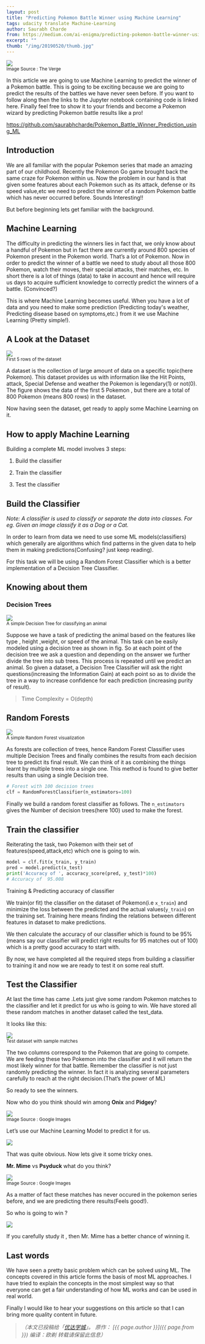 ```yaml
---
layout: post
title: "Predicting Pokemon Battle Winner using Machine Learning"
tags: udacity translate Machine-Learning
author: Saurabh Charde
from: https://medium.com/ai-enigma/predicting-pokemon-battle-winner-using-machine-learning-d1ed055ac50
excerpt: ""
thumb: "/img/20190520/thumb.jpg"
---
```

<img src="/img/20190520/001.jpeg" /><br><small>
Image Source : The Verge</small>

In this article we are going to use Machine Learning to predict the winner of a Pokemon battle. This is going to be exciting because we are going to predict the results of the battles we have never seen before. If you want to follow along then the links to the Jupyter notebook containing code is linked here. Finally feel free to show it to your friends and become a Pokemon wizard by predicting Pokemon battle results like a pro!

https://github.com/saurabhcharde/Pokemon_Battle_Winner_Prediction_using_ML


## Introduction

We are all familiar with the popular Pokemon series that made an amazing part of our childhood. Recently the Pokemon Go game brought back the same craze for Pokemon within us. Now the problem in our hand is that given some features about each Pokemon such as its attack, defense or its speed value,etc we need to predict the winner of a random Pokemon battle which has never occurred before. Sounds Interesting!!

But before beginning lets get familiar with the background.

## Machine Learning

The difficulty in predicting the winners lies in fact that, we only know about a handful of Pokemon but in fact there are currently around 800 species of Pokemon present in the Pokemon world. That’s a lot of Pokemon. Now in order to predict the winner of a battle we need to study about all those 800 Pokemon, watch their moves, their special attacks, their matches, etc. In short there is a lot of things (data) to take in account and hence will require us days to acquire sufficient knowledge to correctly predict the winners of a battle. (Convinced?)

This is where Machine Learning becomes useful. When you have a lot of data and you need to make some prediction (Predicting today's weather, Predicting disease based on symptoms,etc.) from it we use Machine Learning (Pretty simple!).

## A Look at the Dataset

<img src="/img/20190520/002.png" /><br><small>
First 5 rows of the dataset</small>

A dataset is the collection of large amount of data on a specific topic(here Pokemon). This dataset provides us with information like the Hit Points, attack, Special Defense and weather the Pokemon is legendary(1) or not(0). The figure shows the data of the first 5 Pokemon , but there are a total of 800 Pokemon (means 800 rows) in the dataset.

Now having seen the dataset, get ready to apply some Machine Learning on it.

## How to apply Machine Learning
Building a complete ML model involves 3 steps:

1. Build the classifier

2. Train the classifier

3. Test the classifier

## Build the Classifier
_Note: A classifier is used to classify or separate the data into classes. For eg. Given an image classify it as a Dog or a Cat._

In order to learn from data we need to use some ML models(classifiers) which generally are algorithms which find patterns in the given data to help them in making predictions(Confusing? just keep reading).

For this task we will be using a Random Forest Classifier which is a better implementation of a Decision Tree Classifier.

## Knowing about them

### Decision Trees

<img src="/img/20190520/003.png" /><br><small>
A simple Decision Tree for classifying an animal</small>

Suppose we have a task of predicting the animal based on the features like type , height ,weight, or speed of the animal. This task can be easily modeled using a decision tree as shown in fig. So at each point of the decision tree we ask a question and depending on the answer we further divide the tree into sub trees. This process is repeated until we predict an animal. So given a dataset, a Decision Tree Classifier will ask the right questions(increasing the Information Gain) at each point so as to divide the tree in a way to increase confidence for each prediction (increasing purity of result).

> Time Complexity = O(depth)

## Random Forests

<img src="/img/20190520/004.png" /><br><small>
A simple Random Forest visualization</small>

As forests are collection of trees, hence Random Forest Classifier uses multiple Decision Trees and finally combines the results from each decision tree to predict its final result. We can think of it as combining the things learnt by multiple trees into a single one. This method is found to give better results than using a single Decision tree.

```python
# Forest with 100 decision trees
clf = RandomForestClassifier(n_estimators=100)
```

Finally we build a random forest classifier as follows. The `n_estimators` gives the Number of decision trees(here 100) used to make the forest.

## Train the classifier

Reiterating the task, two Pokemon with their set of features(speed,attack,etc) which one is going to win.

```python
model = clf.fit(x_train, y_train)
pred = model.predict(x_test)
print('Accuracy of ', accuracy_score(pred, y_test)*100)
# Accuracy of  95.008
```

Training & Predicting accuracy of classifier

We train(or fit) the classifier on the dataset of Pokemon(i.e `x_train`) and minimize the loss between the predicted and the actual values(`y_train`) on the training set. Training here means finding the relations between different features in dataset to make predictions.

We then calculate the accuracy of our classifier which is found to be 95% (means say our classifier will predict right results for 95 matches out of 100) which is a pretty good accuracy to start with.

By now, we have completed all the required steps from building a classifier to training it and now we are ready to test it on some real stuff.

## Test the Classifier
At last the time has came .Lets just give some random Pokemon matches to the classifier and let it predict for us who is going to win. We have stored all these random matches in another dataset called the test_data.

It looks like this:

<img src="/img/20190520/005.png" /><br><small>
Test dataset with sample matches</small>

The two columns correspond to the Pokemon that are going to compete. We are feeding these two Pokemon into the classifier and it will return the most likely winner for that battle. Remember the classifier is not just randomly predicting the winner. In fact it is analyzing several parameters carefully to reach at the right decision.(That’s the power of ML)

So ready to see the winners.

Now who do you think should win among **Onix** and **Pidgey**?

<img src="/img/20190520/006.png" /><br><small>
Image Source : Google Images</small>

Let’s use our Machine Learning Model to predict it for us.

<img src="/img/20190520/007.png" />

That was quite obvious. Now lets give it some tricky ones.

**Mr. Mime** vs **Psyduck** what do you think?

<img src="/img/20190520/008.png" /><br><small>
Image Source : Google Images</small>

As a matter of fact these matches has never occured in the pokemon series before, and we are predicting there results(Feels good!).

So who is going to win ?

<img src="/img/20190520/009.png" />

If you carefully study it , then Mr. Mime has a better chance of winning it.

## Last words
We have seen a pretty basic problem which can be solved using ML. The concepts covered in this article forms the basis of most ML approaches. I have tried to explain the concepts in the most simplest way so that everyone can get a fair understanding of how ML works and can be used in real world.

Finally I would like to hear your suggestions on this article so that I can bring more quality content in future.

> _（本文已投稿给「[优达学城](https://cn.udacity.com)」。 原作： [{{ page.author }}]({{ page.from }}) 编译：欧剃 转载请保留此信息）_

